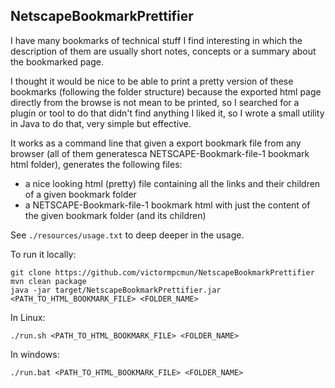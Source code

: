 ## NetscapeBookmarkPrettifier

I have many bookmarks of technical stuff I find interesting in which the description of them are usually short notes, concepts or a summary about the bookmarked page. 

I thought it would be nice to be able to print a pretty version of these bookmarks (following the folder structure) because the exported html page directly from the browse is not mean to be printed, so I searched for a plugin or tool to do that didn't find anything I liked it, so I wrote a small utility in Java to do that, very simple but effective. 

It works as a command line that given a export bookmark file from any browser (all of them generatesca NETSCAPE-Bookmark-file-1 bookmark html folder), generates the following files:

- a nice looking html (pretty) file containing all the links and their children of a given bookmark folder
- a NETSCAPE-Bookmark-file-1 bookmark html with just the content of the given bookmark folder (and its children)

See `./resources/usage.txt` to deep deeper in the usage.    

To run it locally:

```
git clone https://github.com/victormpcmun/NetscapeBookmarkPrettifier
mvn clean package
java -jar target/NetscapeBookmarkPrettifier.jar <PATH_TO_HTML_BOOKMARK_FILE> <FOLDER_NAME>
```

In Linux:
```
./run.sh <PATH_TO_HTML_BOOKMARK_FILE> <FOLDER_NAME>
```

In windows:
```
./run.bat <PATH_TO_HTML_BOOKMARK_FILE> <FOLDER_NAME>
```
